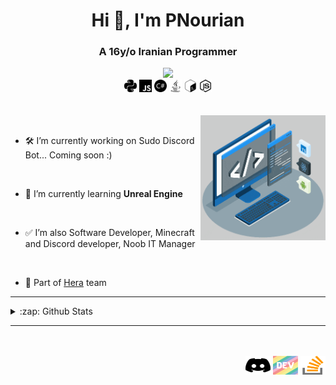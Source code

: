 <h1 align="center">Hi 👋, I'm PNourian</h1>
<h3 align="center">A 16y/o Iranian Programmer</h3>

<div align="center">
<code><img src="https://badgen.net/discord/members/kYxt96amk9"></code>
<br/>
<code><img height="20" src="https://raw.githubusercontent.com/PNourian/PNourian/main/public/readme/svg/python.svg" alt="python"/></code>
<code><img height="20" src="https://raw.githubusercontent.com/PNourian/PNourian/main/public/readme/svg/javascript.svg" alt="javascript"/></code>
<code><img height="20" src="https://raw.githubusercontent.com/PNourian/PNourian/main/public/readme/svg/csharp.svg" alt="csharp"/></code>
<code><img height="20" src="https://raw.githubusercontent.com/PNourian/PNourian/main/public/readme/svg/java.svg" alt="java"/></code>
<code><img height="20" src="https://raw.githubusercontent.com/PNourian/PNourian/main/public/readme/svg/gnubash.svg" alt="bash"/></code>
<code><img height="20" src="https://raw.githubusercontent.com/PNourian/PNourian/main/public/readme/svg/nodedotjs.svg" alt="nodejs"/></code>
</div>

<br/>
<br/>
<img width=200 height=200 align=right src=https://raw.githubusercontent.com/PNourian/PNourian/main/public/readme/gif/techstack.gif />
<br/>

- 🛠️ I’m currently working on Sudo Discord Bot... Coming soon :)

<br/>

- 🌱 I’m currently learning **Unreal Engine**

<br/>

- ✅ I’m also Software Developer, Minecraft and Discord developer, Noob IT Manager

<br/>

- 🤝 Part of [Hera](https://discord.gg/kYxt96amk9) team


---

<details>
<summary>:zap: Github Stats</summary>
	
| <img align="left" src="https://github-readme-stats.vercel.app/api?username=pnourian&show_icons=true&locale=en&hide_border=true&hide_border=true" alt="pnourian" /> | <img align="left" src="https://github-readme-stats.vercel.app/api/top-langs?username=pnourian&show_icons=true&locale=en&layout=compact&hide_border=true" alt="pnourian" /> |
| ------------- | ------------- |

</details>

---

<br/>
<br/>
<div align="right">
<a href="https://discordapp.com/users/163141963284086785" target="blank"><img src="https://raw.githubusercontent.com/PNourian/PNourian/main/public/readme/svg/discord.svg" alt="pnourian" height="30" width="40" /></a>
<a href="https://dev.to/pnourian" target="blank"><img src="https://raw.githubusercontent.com/PNourian/PNourian/main/public/readme/svg/devto.svg" alt="pnourian" height="30" width="40" /></a>
<a href="https://stackoverflow.com/users/13958925" target="blank"><img src="https://raw.githubusercontent.com/PNourian/PNourian/main/public/readme/svg/stack-overflow.svg" alt="pnourian" height="30" width="40" /></a>
</div>
